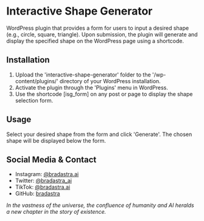 # Interactive Shape Generator
WordPress plugin that provides a form for users to input a desired shape (e.g., circle, square, triangle). Upon submission, the plugin will generate and display the specified shape on the WordPress page using a shortcode.

## Installation
1. Upload the 'interactive-shape-generator' folder to the '/wp-content/plugins/' directory of your WordPress installation.
2. Activate the plugin through the 'Plugins' menu in WordPress.
3. Use the shortcode [isg_form] on any post or page to display the shape selection form.

## Usage
Select your desired shape from the form and click 'Generate'. The chosen shape will be displayed below the form.

## Social Media & Contact
- Instagram: [@bradastra.ai](https://www.instagram.com/bradastra.ai)
- Twitter: [@bradastra_ai](https://twitter.com/bradastra_ai)
- TikTok: [@bradastra.ai](https://www.tiktok.com/@bradastra.ai)
- GitHub: [bradastra](https://github.com/bradastra)

_In the vastness of the universe, the confluence of humanity and AI heralds a new chapter in the story of existence._
